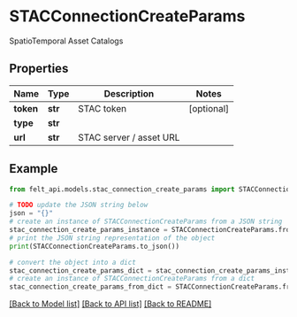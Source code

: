 # STACConnectionCreateParams

SpatioTemporal Asset Catalogs

## Properties

Name | Type | Description | Notes
------------ | ------------- | ------------- | -------------
**token** | **str** | STAC token | [optional] 
**type** | **str** |  | 
**url** | **str** | STAC server / asset URL | 

## Example

```python
from felt_api.models.stac_connection_create_params import STACConnectionCreateParams

# TODO update the JSON string below
json = "{}"
# create an instance of STACConnectionCreateParams from a JSON string
stac_connection_create_params_instance = STACConnectionCreateParams.from_json(json)
# print the JSON string representation of the object
print(STACConnectionCreateParams.to_json())

# convert the object into a dict
stac_connection_create_params_dict = stac_connection_create_params_instance.to_dict()
# create an instance of STACConnectionCreateParams from a dict
stac_connection_create_params_from_dict = STACConnectionCreateParams.from_dict(stac_connection_create_params_dict)
```
[[Back to Model list]](../README.md#documentation-for-models) [[Back to API list]](../README.md#documentation-for-api-endpoints) [[Back to README]](../README.md)


